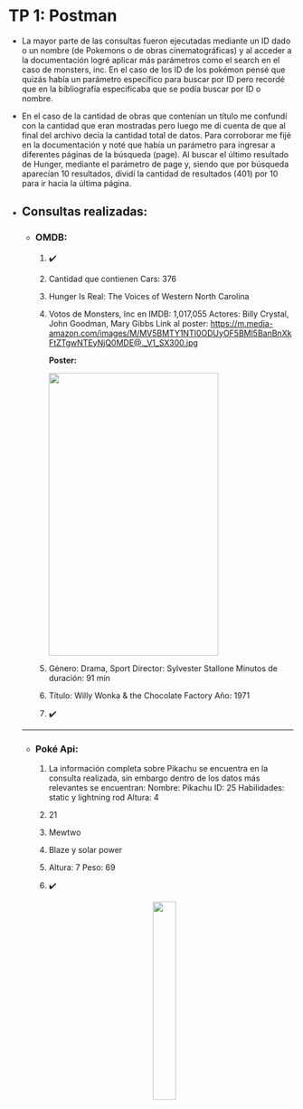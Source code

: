 # TP 1: Postman

 - La mayor parte de las consultas fueron ejecutadas mediante un ID dado o un nombre (de Pokemons o de obras cinematográficas) y al acceder a la documentación logré aplicar más parámetros como el search en el caso de monsters, inc.
En el caso de los ID de los pokémon pensé que quizás había un parámetro específico para buscar por ID pero recordé que en la bibliografía especificaba que se podía buscar por ID o nombre.

- En el caso de la cantidad de obras que contenían un título me confundí con la cantidad que eran mostradas pero luego me di cuenta de que al final del archivo decía la cantidad total de datos. 
Para corroborar me fijé en la documentación y noté que había un parámetro para ingresar a diferentes páginas de la búsqueda (page).
Al buscar el último resultado de Hunger, mediante el parámetro de page y, siendo que por búsqueda aparecían 10 resultados, dividí la cantidad de resultados (401) por 10 para ir hacia la última página.

 - ## Consultas realizadas:
   - ### OMDB:
     1. ✔️

     2. Cantidad que contienen Cars: 376

     3. Hunger Is Real: The Voices of Western North Carolina

     4. Votos de Monsters, Inc en IMDB: 1,017,055
        Actores: Billy Crystal, John Goodman, Mary Gibbs
        Link al poster: https://m.media-amazon.com/images/M/MV5BMTY1NTI0ODUyOF5BMl5BanBnXkFtZTgwNTEyNjQ0MDE@._V1_SX300.jpg

        **Poster:**

        <img src="https://m.media-amazon.com/images/M/MV5BMTY1NTI0ODUyOF5BMl5BanBnXkFtZTgwNTEyNjQ0MDE@._V1_SX300.jpg" width="300" height="500">

     6. Género: Drama, Sport
        Director: Sylvester Stallone
        Minutos de duración: 91 min

     7. Título: Willy Wonka & the Chocolate Factory
        Año: 1971

     8. ✔️

    ***

   - ### Poké Api:

     1. La información completa sobre Pikachu se encuentra en la consulta realizada, sin embargo dentro de los datos más relevantes se encuentran:
       Nombre: Pikachu
       ID: 25
       Habilidades: static y lightning rod
       Altura: 4

     2. 21

     3. Mewtwo

     4. Blaze y solar power

     5. Altura: 7
       Peso: 69

     6. ✔️

     <p align="center">
     <img src="https://i.pinimg.com/736x/7d/78/83/7d788395cb89c4bdd898885f1ab44c18.jpg" width="30%">
     </p>
